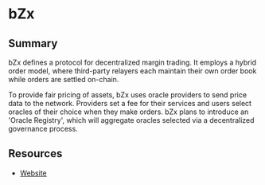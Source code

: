 # bZx

## Summary

bZx defines a protocol for decentralized margin trading. It employs a hybrid order model, where third-party relayers each maintain their own order book while orders are settled on-chain.

To provide fair pricing of assets, bZx uses oracle providers to send price data to the network. Providers set a fee for their services and users select oracles of their choice when they make orders. bZx plans to introduce an 'Oracle Registry', which will aggregate oracles selected via a decentralized governance process.

## Resources

* [Website](https://bzx.network)

